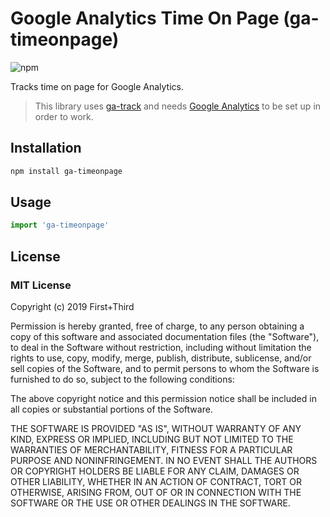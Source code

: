# Google Analytics Time On Page (ga-timeonpage)

![npm](https://img.shields.io/npm/v/ga-timeonpage.svg)

Tracks time on page for Google Analytics.

> This library uses [ga-track](https://github.com/firstandthird/ga-track) and needs [Google Analytics](https://developers.google.com/analytics/devguides/collection/analyticsjs/) to be set up in order to work.

## Installation

```sh
npm install ga-timeonpage
```

## Usage

```js
import 'ga-timeonpage'
```

## License

### MIT License

Copyright (c) 2019 First+Third

Permission is hereby granted, free of charge, to any person obtaining a copy
of this software and associated documentation files (the "Software"), to deal
in the Software without restriction, including without limitation the rights
to use, copy, modify, merge, publish, distribute, sublicense, and/or sell
copies of the Software, and to permit persons to whom the Software is
furnished to do so, subject to the following conditions:

The above copyright notice and this permission notice shall be included in all
copies or substantial portions of the Software.

THE SOFTWARE IS PROVIDED "AS IS", WITHOUT WARRANTY OF ANY KIND, EXPRESS OR
IMPLIED, INCLUDING BUT NOT LIMITED TO THE WARRANTIES OF MERCHANTABILITY,
FITNESS FOR A PARTICULAR PURPOSE AND NONINFRINGEMENT. IN NO EVENT SHALL THE
AUTHORS OR COPYRIGHT HOLDERS BE LIABLE FOR ANY CLAIM, DAMAGES OR OTHER
LIABILITY, WHETHER IN AN ACTION OF CONTRACT, TORT OR OTHERWISE, ARISING FROM,
OUT OF OR IN CONNECTION WITH THE SOFTWARE OR THE USE OR OTHER DEALINGS IN THE
SOFTWARE.
